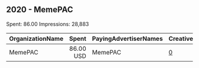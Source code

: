 ## 2020 - MemePAC 
Spent: 86.00
Impressions: 28,883

|OrganizationName|Spent|PayingAdvertiserNames|CreativeUrls|Impressions|Genders|AgeBrackets|CountryCodes|BillingAddresses|CandidateBallotInformation|
|:---|---:|:---|:---|---:|:---|:---|:---|:---|:---|
|MemePAC|86.00 USD|MemePAC|[0](https://www.snap.com/political-ads/asset/e338799d005c13beeaf6847f5eaf96980b8421e528c4d3b03a9ad15f7bae5cde?mediaType=mp4)|28,883||18-35|united states|US|Jon Ossoff|
